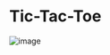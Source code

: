 # Tic-Tac-Toe

![image](https://user-images.githubusercontent.com/76527169/192136695-376d1b2f-9427-4d80-a63a-de3d0559b5ae.png)
